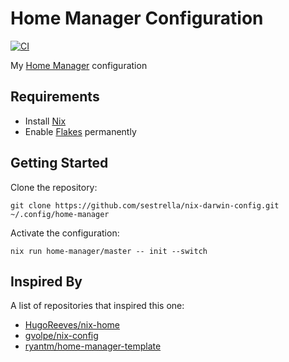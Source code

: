 # Home Manager Configuration

[![CI](https://github.com/sestrella/nix-home/actions/workflows/ci.yml/badge.svg)](https://github.com/sestrella/nix-home/actions/workflows/ci.yml)

My [Home Manager][home-manager] configuration

## Requirements

- Install [Nix](https://nixos.org/guides/install-nix.html)
- Enable [Flakes](https://nixos.wiki/wiki/Flakes#Permanent) permanently

## Getting Started

Clone the repository:

```
git clone https://github.com/sestrella/nix-darwin-config.git ~/.config/home-manager
```

Activate the configuration:

```
nix run home-manager/master -- init --switch
```

## Inspired By

A list of repositories that inspired this one:

- [HugoReeves/nix-home](https://github.com/HugoReeves/nix-home/)
- [gvolpe/nix-config](https://github.com/gvolpe/nix-config/)
- [ryantm/home-manager-template](https://github.com/ryantm/home-manager-template/)

[home-manager]: https://github.com/nix-community/home-manager
